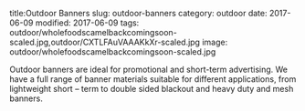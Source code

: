 title:Outdoor Banners
slug: outdoor-banners
category: outdoor
date: 2017-06-09
modified: 2017-06-09
tags: outdoor/wholefoodscamelbackcomingsoon-scaled.jpg,outdoor/CXTLFAuVAAAKkXr-scaled.jpg
image: outdoor/wholefoodscamelbackcomingsoon-scaled.jpg

Outdoor banners are ideal for
promotional and short-term
advertising. We have a full range
of banner materials suitable for
different applications, from
lightweight short – term to
double sided blackout and heavy
duty and mesh banners.
